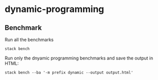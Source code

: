 # dynamic-programming

## Benchmark

Run all the benchmarks

    stack bench

Run only the dnyamic programming benchmarks and save the output in HTML:

    stack bench --ba '-m prefix dynamic --output output.html'
